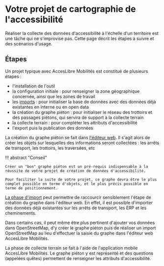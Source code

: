 # Votre projet de cartographie de l'accessibilité

Réaliser la collecte des données d'accessibilité à l'échelle d'un territoire est une tâche qui ne s'improvise pas. Cette page décrit les étapes à suivre et des scénarios d'usage.

## Étapes

Un projet typique avec AccesLibre Mobilités est constitué de plusieurs étapes :

* l'installation de l'outil
* la configuration initiale : pour renseigner la zone géographique concernée, ainsi que les zones de travail
* les [imports](imports/index.md) : pour initialiser la base de données avec des données déjà existantes en interne ou en open data
* la création du graphe piéton : pour initialiser le réseau des trottoirs et des passages piétons, qui servira de support à la collecte terrain
* la collecte terrain : pour compléter les attributs d'accessibilité
* l'export puis la publication des données

La création du graphe piéton se fait dans [l'éditeur web](web/index.md). Il s'agit alors de créer les objets sur lesquelles des informations seront collectées : les arrêts de transport, les trottoirs, les traversées, etc

!!! abstract "Conseil"

    Créer un "bon" graphe piéton est un pré-requis indispensable à la réussite de votre projet de création de données d'accessibilité.
    
    Pour faciliter la suite de votre projet, ce graphe devra être le plus complet possible en terme d'objets, et le plus précis possible en terme de positionnement.

[La phase d'import](imports/index.md) peut permettre de raccourcir sensiblement l'étape de création du graphe dans l'éditeur web. En effet, il est possible d'importer des données déjà existantes sur les arrêts de transport, les ERP et les cheminements.

Dans certains cas, il peut même être plus pertinent d'ajouter vos données dans OpenStreetMap, d'y créer le graphe piéton puis de réaliser un import OpenStreetMap au lieu d'effectuer la saisie du graphe dans l'éditeur web AccesLibre Mobilités.

La phase de collecte terrain se fait à l'aide de l'application mobile AccesLibre Mobilités.
Le graphe piéton y est représenté et des questions (appelées quêtes) permettent de renseigner les attributs d'accessibilité.
